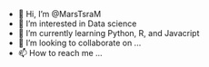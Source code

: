 - 👋 Hi, I’m @MarsTsraM
- 👀 I’m interested in Data science
- 🌱 I’m currently learning Python, R, and Javacript
- 💞️ I’m looking to collaborate on ...
- 📫 How to reach me ...

<!---
MarsTsraM/MarsTsraM is a ✨ special ✨ repository because its `README.md` (this file) appears on your GitHub profile.
You can click the Preview link to take a look at your changes.
--->
